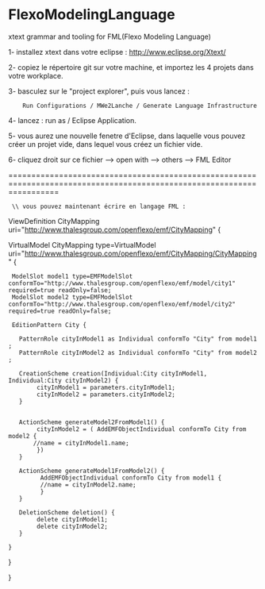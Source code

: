 FlexoModelingLanguage
=====================

xtext grammar and tooling for FML(Flexo Modeling Language)


1- installez xtext dans votre eclipse : http://www.eclipse.org/Xtext/

2- copiez le répertoire git sur votre machine, et importez les 4 projets dans votre workplace.

3- basculez sur le "project explorer", puis vous lancez :

        Run Configurations / MWe2Lanche / Generate Language Infrastructure

4- lancez : run as / Eclipse Application.

5- vous aurez une nouvelle fenetre d'Eclipse, dans laquelle vous pouvez créer un projet vide, dans lequel vous créez un fichier vide.

6- cliquez droit sur ce fichier --> open with --> others --> FML Editor

=======================================================================================================================

     \\ vous pouvez maintenant écrire en langage FML :

ViewDefinition CityMapping uri="http://www.thalesgroup.com/openflexo/emf/CityMapping" {

  VirtualModel CityMapping type=VirtualModel uri="http://www.thalesgroup.com/openflexo/emf/CityMapping/CityMapping" {

     ModelSlot model1 type=EMFModelSlot conformTo="http://www.thalesgroup.com/openflexo/emf/model/city1" required=true readOnly=false;  
     ModelSlot model2 type=EMFModelSlot conformTo="http://www.thalesgroup.com/openflexo/emf/model/city2" required=true readOnly=false;

     EditionPattern City {  
  
       PatternRole cityInModel1 as Individual conformTo "City" from model1 ;  
       PatternRole cityInModel2 as Individual conformTo "City" from model2 ;  
  
       CreationScheme creation(Individual:City cityInModel1, Individual:City cityInModel2) {    
            cityInModel1 = parameters.cityInModel1;    
            cityInModel2 = parameters.cityInModel2;    
       }    
  
    
       ActionScheme generateModel2FromModel1() {    
            cityInModel2 = ( AddEMFObjectIndividual conformTo City from model2 {      
           //name = cityInModel1.name;      
            })       
       }    
  
       ActionScheme generateModel1FromModel2() {    
             AddEMFObjectIndividual conformTo City from model1 {      
             //name = cityInModel2.name;      
             }    
       }  
  
       DeletionScheme deletion() {    
            delete cityInModel1;    
            delete cityInModel2;   
       }    
  
    }    
  }

}
  

